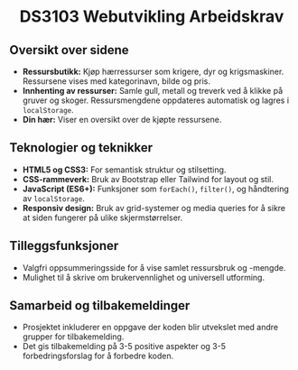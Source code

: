 <h1 align='center'>
  DS3103 Webutvikling Arbeidskrav
</h1>

<h2>Oversikt over sidene</h2>
<ul>
  <li>
    <strong>Ressursbutikk:</strong> Kjøp hærressurser som krigere, dyr og krigsmaskiner. Ressursene vises med kategorinavn, bilde og pris.
  </li>
  <li>
    <strong>Innhenting av ressurser:</strong> Samle gull, metall og treverk ved å klikke på gruver og skoger. Ressursmengdene oppdateres automatisk og lagres i <code>localStorage</code>.
  </li>
  <li>
    <strong>Din hær:</strong> Viser en oversikt over de kjøpte ressursene.
  </li>
</ul>

<h2>Teknologier og teknikker</h2>
<ul>
  <li>
    <strong>HTML5 og CSS3:</strong> For semantisk struktur og stilsetting.
  </li>
  <li>
    <strong>CSS-rammeverk:</strong> Bruk av Bootstrap eller Tailwind for layout og stil.
  </li>
  <li>
    <strong>JavaScript (ES6+):</strong> Funksjoner som <code>forEach()</code>, <code>filter()</code>, og håndtering av <code>localStorage</code>.
  </li>
  <li>
    <strong>Responsiv design:</strong> Bruk av grid-systemer og media queries for å sikre at siden fungerer på ulike skjermstørrelser.
  </li>
</ul>

<h2>Tilleggsfunksjoner</h2>
<ul>
  <li>
    Valgfri oppsummeringsside for å vise samlet ressursbruk og -mengde.
  </li>
  <li>
    Mulighet til å skrive om brukervennlighet og universell utforming.
  </li>
</ul>

<h2>Samarbeid og tilbakemeldinger</h2>
<ul>
  <li>
    Prosjektet inkluderer en oppgave der koden blir utvekslet med andre grupper for tilbakemelding.
  </li>
  <li>
    Det gis tilbakemelding på 3-5 positive aspekter og 3-5 forbedringsforslag for å forbedre koden.
  </li>
</ul>
